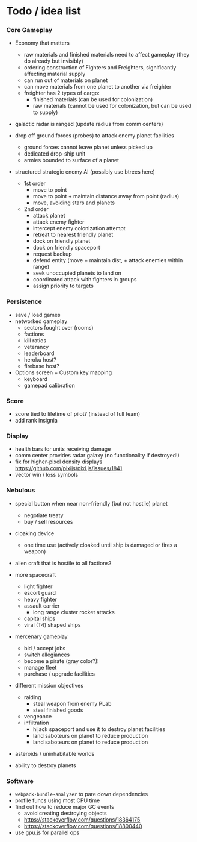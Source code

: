 # Todo / idea list

### Core Gameplay
- Economy that matters
    - raw materials and finished materials need to affect gameplay (they do already but invisibly)
    - ordering construction of Fighters and Freighters, significantly affecting material supply
    - can run out of materials on planet
    - can move materials from one planet to another via freighter
    - freighter has 2 types of cargo: 
        - finished materials (can be used for colonization)
        - raw materials (cannot be used for colonization, but can be used to supply)

- galactic radar is ranged (update radius from comm centers)
- drop off ground forces (probes) to attack enemy planet facilities
    - ground forces cannot leave planet unless picked up
    - dedicated drop-ship unit
    - armies bounded to surface of a planet

- structured strategic enemy AI (possibly use btrees here)
    - 1st order
        - move to point
        - move to point + maintain distance away from point (radius)
        - move, avoiding stars and planets
    - 2nd order
        - attack planet
        - attack enemy fighter
        - intercept enemy colonization attempt
        - retreat to nearest friendly planet
        - dock on friendly planet
        - dock on friendly spaceport
        - request backup
        - defend entity (move + maintain dist, + attack enemies within range)
        - seek unoccupied planets to land on
        - coordinated attack with fighters in groups
        - assign priority to targets

### Persistence
- save / load games
- networked gameplay
    - sectors fought over (rooms)
    - factions
    - kill ratios
    - veterancy
    - leaderboard
    - heroku host?
    - firebase host?
- Options screen + Custom key mapping
    - keyboard
    - gamepad calibration

### Score
- score tied to lifetime of pilot? (instead of full team)
- add rank insignia

### Display
- health bars for units receiving damage
- comm center provides radar galaxy (no functionality if destroyed!)
- fix for higher-pixel density displays
https://github.com/pixijs/pixi.js/issues/1841
- vector win / loss symbols

### Nebulous 
- special button when near non-friendly (but not hostile) planet
    - negotiate treaty
    - buy / sell resources

- cloaking device
    - one time use (actively cloaked until ship is damaged or fires a weapon)

- alien craft that is hostile to all factions?
- more spacecraft
    - light fighter
    - escort guard 
    - heavy fighter
    - assault carrier
        - long range cluster rocket attacks
    - capital ships
    - viral (T4) shaped ships

- mercenary gameplay
    - bid / accept jobs
    - switch allegiances
    - become a pirate (gray color?)!
    - manage fleet
    - purchase / upgrade facilities

- different mission objectives
    - raiding
        - steal weapon from enemy PLab
        - steal finished goods
    - vengeance
    - infiltration
        - hijack spaceport and use it to destroy planet facilities
        - land saboteurs on planet to reduce production
        - land saboteurs on planet to reduce production
 
- asteroids / uninhabitable worlds
- ability to destroy planets

### Software
- `webpack-bundle-analyzer` to pare down dependencies
- profile funcs using most CPU time
- find out how to reduce major GC events
    - avoid creating destroying objects
    - https://stackoverflow.com/questions/18364175
    - https://stackoverflow.com/questions/18800440    
- use gpu.js for parallel ops
 